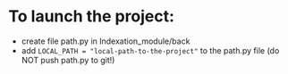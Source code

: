 # To launch the project:
 - create file path.py in Indexation_module/back
 - add `LOCAL_PATH = "local-path-to-the-project"` to the path.py file (do NOT push path.py to git!)